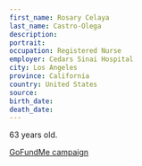 ```yaml
---
first_name: Rosary Celaya
last_name: Castro-Olega
description: 
portrait: 
occupation: Registered Nurse
employer: Cedars Sinai Hospital
city: Los Angeles
province: California
country: United States
source: 
birth_date: 
death_date: 
---
```


63 years old.

[GoFundMe campaign](https://www.gofundme.com/f/1ypo95sl80)

<!-- NEED A NON-GOFUNDME SOURCE -->